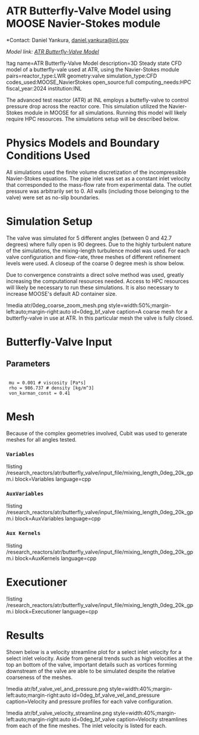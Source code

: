 # ATR Butterfly-Valve Model using MOOSE Navier-Stokes module

*Contact: Daniel Yankura, daniel.yankura@inl.gov

*Model link: [ATR Butterfly-Valve Model](https://github.com/idaholab/virtual_test_bed/tree/main/research_reactors/atr/butterfly_valve)*

!tag name=ATR Butterfly-Valve Model
     description=3D Steady state CFD model of a butterfly-vale used at ATR, using the Navier-Stokes module
     pairs=reactor_type:LWR
                       geometry:valve
                       simulation_type:CFD
                       codes_used:MOOSE_NavierStokes
                       open_source:full
                       computing_needs:HPC
                       fiscal_year:2024
                       institution:INL 

The advanced test reactor (ATR) at INL employs a buttefly-valve to control pressure drop across the reactor core. 
This simulation utilized the Navier-Stokes module in MOOSE for all simulations. 
Running this model will likely require HPC resources. The simulations setup will be described below.

# Physics Models and Boundary Conditions Used

All simulations used the finite volume discretization of the incompressible Navier-Stokes equations. The pipe inlet was set as a
constant inlet velocity that corresponded to the mass-flow rate from experimental data. The outlet pressure 
was arbitrarily set to 0. All walls (including those belonging to the valve) were set as no-slip boundaries.

# Simulation Setup

The valve was simulated for 5 different angles (between 0 and 42.7 degrees) where fully open is 90 degrees.
Due to the highly turbulent nature of the simulations, the mixing-length turbulence model was used. For each valve configuration and 
flow-rate, three meshes of different refinement levels were used. A closeup of the coarse 0 degree mesh is show below.

Due to convergence constraints a direct solve method was used, greatly increasing the computational resources needed.
Access to HPC resources will likely be necessary to run these simulations. It is also necessary to increase MOOSE's
default AD container size. 

!media atr/0deg_coarse_zoom_mesh.png
       style=width:50%;margin-left:auto;margin-right:auto
       id=0deg_bf_valve
       caption=A coarse mesh for a butterfly-valve in use at ATR. In this particular mesh the valve is fully closed.

# Butterfly-Valve Input

## Parameters

```language=bash
  
 mu = 0.001 # viscosity [Pa*s]
 rho = 986.737 # density [kg/m^3]
 von_karman_const = 0.41
```

# Mesh

 
Because of the complex geometries involved, Cubit was used to generate meshes for all angles tested.

### `Variables`


!listing /research_reactors/atr/butterfly_valve/input_file/mixing_length_0deg_20k_gpm.i block=Variables language=cpp

### `AuxVariables`

!listing /research_reactors/atr/butterfly_valve/input_file/mixing_length_0deg_20k_gpm.i block=AuxVariables language=cpp

### `Aux Kernels`

!listing /research_reactors/atr/butterfly_valve/input_file/mixing_length_0deg_20k_gpm.i block=AuxKernels language=cpp

# Executioner

!listing /research_reactors/atr/butterfly_valve/input_file/mixing_length_0deg_20k_gpm.i block=Executioner language=cpp

# Results

Shown below is a velocity streamline plot for a select inlet velocity for a select inlet velocity. Aside from general
trends such as high velocities at the top an bottom of the valve, important details such as vortices forming downstream of the valve
are able to be simulated despite the relative coarseness of the meshes.

!media atr/bf_valve_vel_and_pressure.png
       style=width:40%;margin-left:auto;margin-right:auto
       id=0deg_bf_valve_vel_and_pressure
       caption=Velocity and pressure profiles for each valve configuration.

!media atr/bf_valve_velocity_streamline.png
       style=width:40%;margin-left:auto;margin-right:auto
       id=0deg_bf_valve
       caption=Velocity streamlines from each of the fine meshes. The inlet velocity is listed for each.

